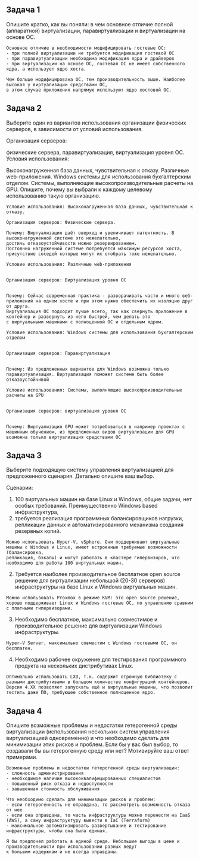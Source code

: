 ## Задача 1
Опишите кратко, как вы поняли: в чем основное отличие полной (аппаратной) виртуализации, паравиртуализации и виртуализации на основе ОС.

```
Основное отличие в необходимости модифицировать гостевые ОС:
- при полной виртуализации не требуется модификация гостевой ОС
- при паравиртуализации необходима модификация ядра и драйверов
- при виртуализации на основе ОС, гостевая ОС не имеет собственного ядра, а использует ядро хоста.  

Чем больше модифицирована ОС, тем производительность выше. Наиболее высокая у виртуализации средствами ОС,
в этом случае приложения напрямую используют ядро хостовой ОС.
```

## Задача 2
Выберите один из вариантов использования организации физических серверов, в зависимости от условий использования.

Организация серверов:

физические сервера,
паравиртуализация,
виртуализация уровня ОС.
Условия использования:

Высоконагруженная база данных, чувствительная к отказу.
Различные web-приложения.
Windows системы для использования бухгалтерским отделом.
Системы, выполняющие высокопроизводительные расчеты на GPU.
Опишите, почему вы выбрали к каждому целевому использованию такую организацию.

```
Условие использования: Высоконагруженная база данных, чувствительная к отказу.

Организация серверов: Физические сервера.

Почему: Виртуализация даёт оверхед и увеличивает латентность. В высоконагруженной системе это нежелательно, 
достичь отказоустойчивости можно резервированием. 
Постоянно нагруженной системе потребуется максимум ресурсов хоста, присутствие соседей которые могут их отобрать тоже нежелательно.

Условие использования: Различные web-приложения


Организация серверов: Виртуализация уровня ОС


Почему: Сейчас современная практика - разворачивать часто и много веб-приложений на одном хосте и при этом нужно обеспечить их изоляцию друг от друга. 
Виртуализация ОС подходит лучше всего, так как свернуть приложение в контейнер и развернуть из него быстрей, чем делать это 
с виртуальными машинами с полноценной ОС и отдельным ядром.

Условие использования: Windows системы для использования бухгалтерским отделом


Организация серверов: Паравиртуализация


Почему: Из предложенных вариантов для Windows возможна только паравиртуализация. Виртуализация поможет системе быть более отказоустойчивой

Условие использования: Системы, выполняющие высокопроизводительные расчеты на GPU


Организация серверов: виртуализация уровня ОС


Почему: Виртуализация GPU может потребоваться в например проектах с машинным обучением, из предложенных видов виртуализации для GPU возможна только виртуализация средствами ОС
```


## Задача 3


Выберите подходящую систему управления виртуализацией для предложенного сценария. Детально опишите ваш выбор.

Сценарии:

1. 100 виртуальных машин на базе Linux и Windows, общие задачи, нет особых требований. Преимущественно Windows based инфраструктура, 
2. требуется реализация программных балансировщиков нагрузки, репликации данных и автоматизированного механизма создания резервных копий.

```
Можно использовать Hyper-V, vSphere. Они поддерживают виртуальные машины с Windows и Linux, имеют встроенные требуемые возможности (балансировка,
репликация, бэкапы) и могут работать в кластере гипервизоров, что необходимо для работы 100 виртуальных машин.
```

2. Требуется наиболее производительное бесплатное open source решение для виртуализации небольшой (20-30 серверов) инфраструктуры на базе Linux и Windows виртуальных машин.

```
Можно использовать Proxmox в режиме KVM: это open source решение, хорошо поддерживает Linux и Windows гостевые ОС, по управлению сравним
с платными гипервизорами.
```

3. Необходимо бесплатное, максимально совместимое и производительное решение для виртуализации Windows инфраструктуры.

```
Hyper-V Server, максимально совместим c Windows гостевыми ОС, он бесплатен.
```

4. Необходимо рабочее окружение для тестирования программного продукта на нескольких дистрибутивах Linux.

```
Оптимально использовать LXD, т.к. содержит огромную библиотеку с разными дистрибутивами в большом количестве конфигураций контейнеров.
Версия 4.XX позволяет запускать ещё и виртуальные машины, что позволит тестить даже ПО, требующее собственное полноценное ядро.
```

## Задача 4

Опишите возможные проблемы и недостатки гетерогенной среды виртуализации (использования нескольких систем управления виртуализацией одновременно) и что необходимо сделать для минимизации этих рисков и проблем. Если бы у вас был выбор, то создавали бы вы гетерогенную среду или нет? Мотивируйте ваш ответ примерами.

```
Возможные проблемы и недостатки гетерогенной среды виртуализации:
- сложность администрирования
- необходимое наличие высококвалифицированных специалистов
- повышенный риск отказа и недоступности
- завышенная стоимость обслуживания

Что необходимо сделать для минимизации рисков и проблем:
- если гетерогенность не оправдана, то рассмотреть возможность отказа от нее
- если она оправдана, то часть инфраструктуры можно перенести на IaaS (AWS), а саму инфраструктуру вывести в IaC (Terraform)
- максимальное автоматизировать развертывание и тестирование инфраструктуры, чтобы она была единая.

Я бы предпочел работать в единой среде. Небольшие выгоды в цене и производительности при использовании разных ведут
к большим издержкам и не всегда оправданы.
```
